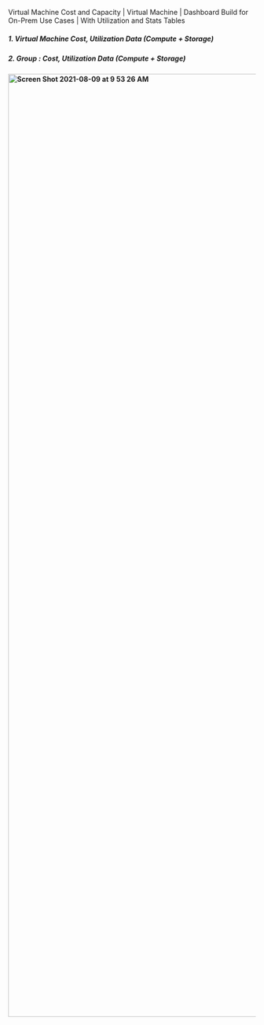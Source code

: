 Virtual Machine Cost and Capacity | Virtual Machine | Dashboard
Build for On-Prem Use Cases | With Utilization and Stats Tables
##### 1. Virtual Machine Cost, Utilization Data (Compute + Storage)
##### 2. Group : Cost, Utilization Data (Compute + Storage)

#### <img width="1915" alt="Screen Shot 2021-08-09 at 9 53 26 AM" src="https://user-images.githubusercontent.com/84854976/128729628-8e338de6-3c21-494b-b210-c40b59eb722a.png">
